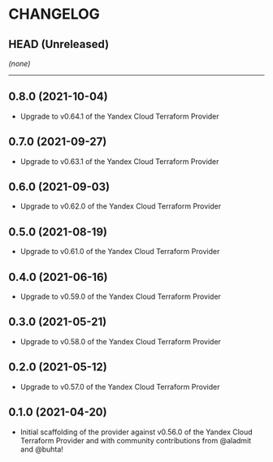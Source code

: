 CHANGELOG
=========

## HEAD (Unreleased)
_(none)_

---

## 0.8.0 (2021-10-04)
* Upgrade to v0.64.1 of the Yandex Cloud Terraform Provider

## 0.7.0 (2021-09-27)
* Upgrade to v0.63.1 of the Yandex Cloud Terraform Provider

## 0.6.0 (2021-09-03)
* Upgrade to v0.62.0 of the Yandex Cloud Terraform Provider

## 0.5.0 (2021-08-19)
* Upgrade to v0.61.0 of the Yandex Cloud Terraform Provider

## 0.4.0 (2021-06-16)
* Upgrade to v0.59.0 of the Yandex Cloud Terraform Provider

## 0.3.0 (2021-05-21)
* Upgrade to v0.58.0 of the Yandex Cloud Terraform Provider

## 0.2.0 (2021-05-12)
* Upgrade to v0.57.0 of the Yandex Cloud Terraform Provider

## 0.1.0 (2021-04-20)
* Initial scaffolding of the provider against v0.56.0 of the Yandex Cloud Terraform Provider and with community
  contributions from @aladmit and @buhta!
